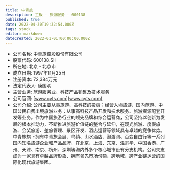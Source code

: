 ```yaml
---
title: 中青旅
description: 主板 - 旅游服务 - 600138
published: true
date: 2022-04-30T19:32:54.000Z
tags: stock
editor: markdown
dateCreated: 2022-01-01T00:00:00.000Z
---
```


- 公司名称: 中青旅控股股份有限公司
- 股票代码: 600138.SH
- 所在地: 北京 - 北京市
- 成立日期: 1997年11月25日
- 注册资本: 72,384万元
- 法定代表人: 康国明
- 主营业务: 旅游服务业，科技产品销售及技术服务
- 公司官网: [www.cyts.com](www.cyts.com)
- 公司介绍: 公司主要从事旅游、高科技的投资；经营入境旅游、国内旅游、中国公民自费出境旅游业务；从事高科技产品开发和技术服务、旅游资源配套开发等业务。作为中国旅游行业的领先品牌和综合运营商，公司坚持以创新为发展的根本推动力，不断推进旅游价值链的整合与延伸，在观光旅游、度假旅游、会奖旅游、差旅管理、景区开发、酒店运营等领域具有卓越的竞争优势。中青旅旗下拥有中青旅会展、乌镇、山水酒店、遨游网、百变自由行等一系列国内知名旅游企业和产品品牌，在北京、上海、东京、温哥华、中国香港、广州、天津、南京、杭州、深圳等海内外多个核心城市设有分支机构。公司矢志成为一家具有卓越品牌形象、拥有领先市场份额、跨地域、跨产业链运营的国际化现代旅游集团。


